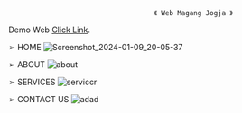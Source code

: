 		                                《 Web Magang Jogja 》
			

Demo Web [Click Link](https://afidyoga.github.io/Web-Magang-jogja/).

➢ HOME
![Screenshot_2024-01-09_20-05-37](https://github.com/afidyoga/Web-Magang-jogja/assets/83437629/428b9d6c-e7a5-4943-b2fa-5f5bcb620912)

➢ ABOUT
![about](https://github.com/afidyoga/Web-Magang-jogja/assets/83437629/788b1389-05d0-405f-8646-f2d708b444b7)

➢ SERVICES
![serviccr](https://github.com/afidyoga/Web-Magang-jogja/assets/83437629/1cc50866-420f-4c9f-9097-9e1e16c21db3)

➢ CONTACT US
![adad](https://github.com/afidyoga/Web-Magang-jogja/assets/83437629/897d2e5e-3a24-4f3f-ae8f-9f1b8cd67694)
